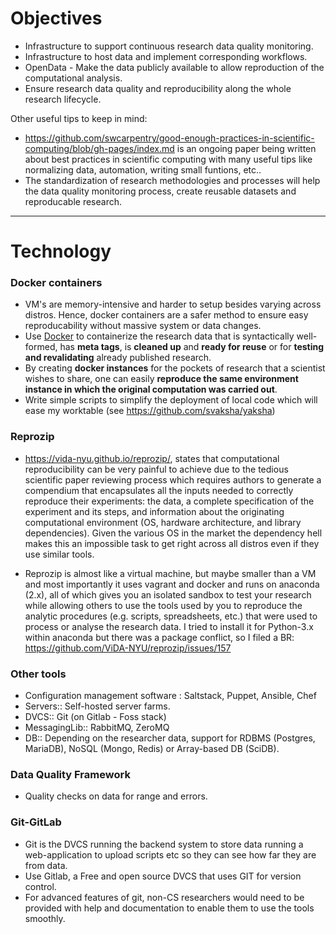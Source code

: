 # Objectives
+ Infrastructure to support continuous research data quality monitoring.
+ Infrastructure to host data and implement corresponding workflows.
+ OpenData - Make the data publicly available to allow reproduction of the computational analysis.
+ Ensure research data quality and reproducibility along the whole research lifecycle. 

Other useful tips to keep in mind: 
+ https://github.com/swcarpentry/good-enough-practices-in-scientific-computing/blob/gh-pages/index.md is an ongoing paper being written about best practices in scientific computing with many useful tips like normalizing data, automation, writing small funtions, etc.. 
+ The standardization of research methodologies and processes will help the data quality monitoring process, create reusable datasets and reproducable research.

----

# Technology

### Docker containers
+ VM's are memory-intensive and harder to setup besides varying across distros. Hence, docker containers are a safer method to ensure easy reproducability without massive system or data changes.
+ Use [Docker](https://docker.com) to containerize the research data that is syntactically well-formed, has __meta tags__, is __cleaned up__ and __ready for reuse__ or for __testing and revalidating__ already published research. 
+ By creating __docker instances__ for the pockets of research that a scientist wishes to share, one can easily __reproduce the same environment instance in which the original computation was carried out__.
+ Write simple scripts to simplify the deployment of local code which will ease my worktable (see https://github.com/svaksha/yaksha)

### Reprozip
+ https://vida-nyu.github.io/reprozip/, states that computational reproducibility can be very painful to achieve due to the tedious scientific paper reviewing process which requires authors to generate a compendium that encapsulates all the inputs needed to correctly reproduce their experiments: the data, a complete specification of the experiment and its steps, and information about the originating computational environment (OS, hardware architecture, and library dependencies). Given the various OS in the market the dependency hell makes this an impossible task to get right across all distros even if they use similar tools.

+ Reprozip is almost like a virtual machine, but maybe smaller than a VM and most importantly it uses vagrant and docker and runs on anaconda (2.x), all of which gives you an isolated sandbox to test your research while allowing others to use the tools used by you to reproduce the analytic procedures (e.g. scripts, spreadsheets, etc.) that were used to process or analyse the research data. I tried to install it for Python-3.x within anaconda but there was a package conflict, so I filed a BR: https://github.com/ViDA-NYU/reprozip/issues/157

### Other tools
+ Configuration management software : Saltstack, Puppet, Ansible, Chef
+ Servers:: Self-hosted server farms.
+ DVCS:: Git (on Gitlab - Foss stack)
+ MessagingLib:: RabbitMQ, ZeroMQ
+ DB:: Depending on the researcher data, support for RDBMS (Postgres, MariaDB), NoSQL (Mongo, Redis) or Array-based DB (SciDB).


### Data Quality Framework
+ Quality checks on data for range and errors.

### Git-GitLab
+ Git is the DVCS running the backend system to store data running a web-application to upload scripts etc so they can see how far they are from data. 
+ Use Gitlab, a Free and open source DVCS that uses GIT for version control.
+ For advanced features of git, non-CS researchers would need to be provided with help and documentation to enable them to use the tools smoothly. 

